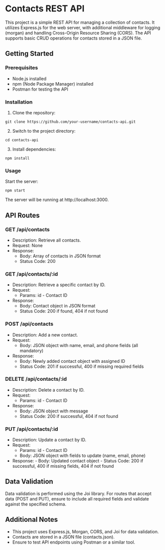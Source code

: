 # Contacts REST API

This project is a simple REST API for managing a collection of contacts. It utilizes Express.js for the web server, with additional middleware for logging (morgan) and handling Cross-Origin Resource Sharing (CORS). The API supports basic CRUD operations for contacts stored in a JSON file.

## Getting Started

### Prerequisites

- Node.js installed
- npm (Node Package Manager) installed
- Postman for testing the API

### Installation

1. Clone the repository:

`git clone https://github.com/your-username/contacts-api.git`

2. Switch to the project directory:

`cd contacts-api`

3. Install dependencies:

`npm install`

### Usage

Start the server:

`npm start`

The server will be running at http://localhost:3000.

## API Routes

### GET /api/contacts

- Description: Retrieve all contacts.
- Request: None
- Response:
  - Body: Array of contacts in JSON format
  - Status Code: 200

### GET /api/contacts/:id

- Description: Retrieve a specific contact by ID.
- Request:
  - Params: id - Contact ID
- Response:
  - Body: Contact object in JSON format
  - Status Code: 200 if found, 404 if not found

### POST /api/contacts

- Description: Add a new contact.
- Request:
  - Body: JSON object with name, email, and phone fields (all mandatory)
- Response:
  - Body: Newly added contact object with assigned ID
  - Status Code: 201 if successful, 400 if missing required fields

### DELETE /api/contacts/:id

- Description: Delete a contact by ID.
- Request:
  - Params: id - Contact ID
- Response:
  - Body: JSON object with message
  - Status Code: 200 if successful, 404 if not found

### PUT /api/contacts/:id

- Description: Update a contact by ID.
- Request:
  - Params: id - Contact ID
  - Body: JSON object with fields to update (name, email, phone)
- Response: - Body: Updated contact object - Status Code: 200 if successful, 400 if missing fields, 404 if not found

## Data Validation

Data validation is performed using the Joi library. For routes that accept data (POST and PUT), ensure to include all required fields and validate against the specified schema.

## Additional Notes

- This project uses Express.js, Morgan, CORS, and Joi for data validation.
- Contacts are stored in a JSON file (contacts.json).
- Ensure to test API endpoints using Postman or a similar tool.
